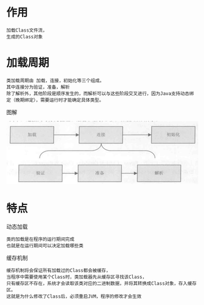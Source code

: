 
# 作用

    加载Class文件流，
    生成的Class对象


# 加载周期	


	类加载周期由 加载，连接，初始化等三个组成。
	其中连接分为验证，准备，解析
    除了解析外，其他阶段是顺序发生的，而解析可以与这些阶段交叉进行，因为Java支持动态绑定（晚期绑定），需要运行时才能确定具体类型。
    
图解

![](https://github.com/RodJohn/jvm/blob/master/img/ClassLoadStage.png)


# 特点

动态加载 

	类的加载是在程序的运行期间完成 
	也就是在运行期间可以决定加载哪些类

缓存机制

	缓存机制将会保证所有加载过的Class都会被缓存，
	当程序中需要使用某个Class时，类加载器先从缓存区寻找该Class，
	只有缓存区不存在，系统才会读取该类对应的二进制数据，并将其转换成Class对象，存入缓存区。
	这就是为什么修改了Class后，必须重启JVM，程序的修改才会生效






